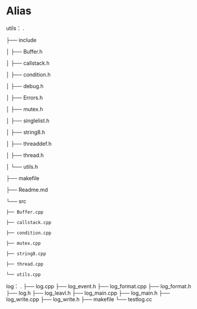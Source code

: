 # Alias

utils：
.

├── include

│   ├── Buffer.h

│   ├── callstack.h

│   ├── condition.h

│   ├── debug.h

│   ├── Errors.h

│   ├── mutex.h

│   ├── singlelist.h

│   ├── string8.h

│   ├── threaddef.h

│   ├── thread.h

│   └── utils.h

├── makefile

├── Readme.md

└── src

    ├── Buffer.cpp
    
    ├── callstack.cpp
    
    ├── condition.cpp
    
    ├── mutex.cpp
    
    ├── string8.cpp
    
    ├── thread.cpp
    
    └── utils.cpp
    
log：
.
├── log.cpp
├── log_event.h
├── log_format.cpp
├── log_format.h
├── log.h
├── log_leavl.h
├── log_main.cpp
├── log_main.h
├── log_write.cpp
├── log_write.h
├── makefile
└── testlog.cc
